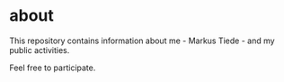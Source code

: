 about
=====
This repository contains information about me - Markus Tiede - and my public activities. 

Feel free to participate.
